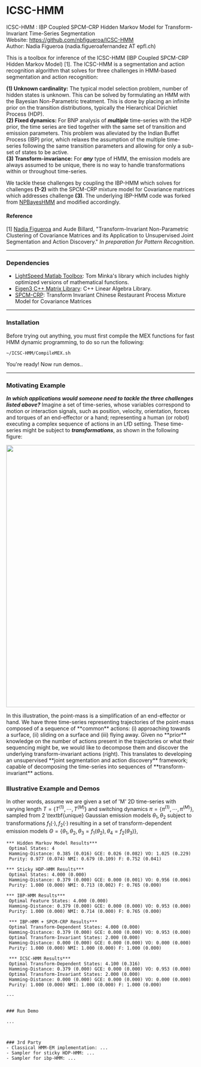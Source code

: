 # ICSC-HMM
ICSC-HMM : IBP Coupled SPCM-CRP Hidden Markov Model for Transform-Invariant Time-Series Segmentation  
Website: https://github.com/nbfigueroa/ICSC-HMM  
Author: Nadia Figueroa (nadia.figueroafernandez AT epfl.ch) 

This is a toolbox for inference of the ICSC-HMM (IBP Coupled SPCM-CRP Hidden Markov Model) [1]. The ICSC-HMM is a segmentation and action recognition algorithm that solves for three challenges in HMM-based segmentation and action recognition: 

**(1) Unknown cardinality:** The typical model selection problem, number of hidden states is unknown. This can be solved by formulating an HMM with the Bayesian Non-Parametric treatment. This is done by placing an infinite prior on the transition distributions, typically the Hierarchical Dirichlet Process (HDP).  
**(2) Fixed dynamics:** For BNP analysis of ***multiple*** time-series with the HDP prior, the time series are tied together with the same set of transition and emission parameters.  This problem was alleviated by the Indian Buffet Process (IBP) prior, which relaxes the assumption of the multiple time-series following the same transition parameters and allowing for only a sub-set of states to be active.  
**(3) Transform-invariance:** For ***any*** type of HMM, the emission models are always assumed to be unique, there is no way to handle transformations within or throughout time-series.   

We tackle these challenges by coupling the IBP-HMM which solves for challenges **(1-2)** with the SPCM-CRP mixture model for Covariance matrices which addresses challenge **(3)**. The underlying IBP-HMM code was forked from [NPBayesHMM](https://github.com/michaelchughes/NPBayesHMM) and modified accordingly. 

#### Reference
[1] [Nadia Figueroa](http://lasa.epfl.ch/people/member.php?SCIPER=238387) and Aude Billard, "Transform-Invariant Non-Parametric Clustering of Covariance Matrices and its Application to Unsupervised Joint Segmentation and Action Discovery." *In preparation for Pattern Recognition*. 

---

### Dependencies
- [LightSpeed Matlab Toolbox](https://github.com/tminka/lightspeed): Tom Minka's library which includes highly optimized versions of mathematical functions.
- [Eigen3 C++ Matrix Library](http://eigen.tuxfamily.org/index.php?title=Main_Page): C++ Linear Algebra Library.
- [SPCM-CRP](https://github.com/nbfigueroa/SPCM-CRP.git): Transform Invariant Chinese Restaurant Process Mixture Model for Covariance Matrices

---
### Installation
Before trying out anything, you must first compile the MEX functions for fast HMM dynamic programming, to do so run the following:
```
~/ICSC-HMM/CompileMEX.sh
```

You're ready! Now run demos..

---
### Motivating Example
***In which applications would someone need to tackle the three challenges listed above?*** 
Imagine a set of time-series, whose variables correspond to motion or interaction signals, such as position, velocity, orientation, forces and torques of an end-effector or a hand; representing a human (or robot) executing a complex sequence of actions in an LfD setting. These time-series might be subject to ***transformations***, as shown in the following figure: 
<p align="center">
<img src="https://github.com/nbfigueroa/ICSC-HMM/blob/master/figs/img/segmented_trajectories_light-1.png" width="700">
</p>
In this illustration, the point-mass is a simplification of an end-effector or hand. We have three time-series representing trajectories of the point-mass composed of a sequence of **common** actions: (i) approaching towards a surface, (ii) sliding on a surface and (iii) flying away. Given no **prior** knowledge on the number of actions present in the trajectories or what their sequencing might be, we would like to decompose them and discover the underlying transform-invariant actions (right). This translates to developing an unsupervised **joint segmentation and action discovery** framework; capable of decomposing the time-series into sequences of **transform-invariant** actions.

### Illustrative Example and Demos
In other words, assume we are given a set of 'M' 2D time-series with varying length $T= \{T^{(1)}, \cdots, T^{(M)}\}$  and switching dynamics $\pi= \{\pi^{(1)}, \cdots, \pi^{(M)}\}$, sampled from 2 \textbf{unique} Gaussian emission models  $\theta_1,\theta_2$ subject to transformations $f_1(\cdot),f_2(\cdot)$ resulting in a set of transform-dependent emission models  $\Theta = \{\theta_1,\theta_2,\theta_3 = f_1(\theta_2),\theta_4 = f_2(\theta_3)\}$,




```
*** Hidden Markov Model Results*** 
 Optimal States: 4 
 Hamming-Distance: 0.385 (0.016) GCE: 0.026 (0.082) VO: 1.025 (0.229) 
 Purity: 0.977 (0.074) NMI: 0.679 (0.109) F: 0.752 (0.041)  

*** Sticky HDP-HMM Results*** 
 Optimal States: 4.000 (0.000) 
 Hamming-Distance: 0.379 (0.000) GCE: 0.000 (0.001) VO: 0.956 (0.006) 
 Purity: 1.000 (0.000) NMI: 0.713 (0.002) F: 0.765 (0.000)  

*** IBP-HMM Results*** 
 Optimal Feature States: 4.000 (0.000) 
 Hamming-Distance: 0.379 (0.000) GCE: 0.000 (0.000) VO: 0.953 (0.000) 
 Purity: 1.000 (0.000) NMI: 0.714 (0.000) F: 0.765 (0.000)  

 *** IBP-HMM + SPCM-CRP Results***
 Optimal Transform-Dependent States: 4.000 (0.000)  
 Hamming-Distance: 0.379 (0.000) GCE: 0.000 (0.000) VO: 0.953 (0.000) 
 Optimal Transform-Invariant States: 2.000 (0.000) 
 Hamming-Distance: 0.000 (0.000) GCE: 0.000 (0.000) VO: 0.000 (0.000) 
 Purity: 1.000 (0.000) NMI: 1.000 (0.000) F: 1.000 (0.000) 

 *** ICSC-HMM Results*** 
 Optimal Transform-Dependent States: 4.100 (0.316)  
 Hamming-Distance: 0.379 (0.000) GCE: 0.000 (0.000) VO: 0.953 (0.000) 
 Optimal Transform-Invariant States: 2.000 (0.000) 
 Hamming-Distance: 0.000 (0.000) GCE: 0.000 (0.000) VO: 0.000 (0.000) 
 Purity: 1.000 (0.000) NMI: 1.000 (0.000) F: 1.000 (0.000) 

---


### Run Demo

...



### 3rd Party
- Classical HMM-EM implementation: ...
- Sampler for sticky HDP-HMM: ...
- Sampler for ibp-HMM: ...
